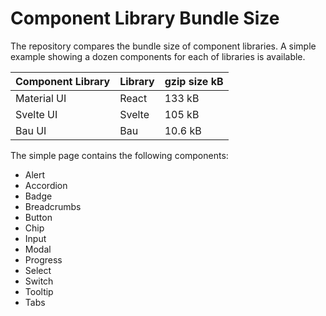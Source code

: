 # Component Library Bundle Size

The repository compares the bundle size of component libraries. A simple example showing a dozen components for each of libraries is available.

| Component Library | Library | gzip size kB |
| ----------------- | ------- | ------------ |
| Material UI       | React   | 133 kB       |
| Svelte UI         | Svelte  | 105 kB       |
| Bau UI            | Bau     | 10.6 kB      |

The simple page contains the following components:

- Alert
- Accordion
- Badge
- Breadcrumbs
- Button
- Chip
- Input
- Modal
- Progress
- Select
- Switch
- Tooltip
- Tabs
